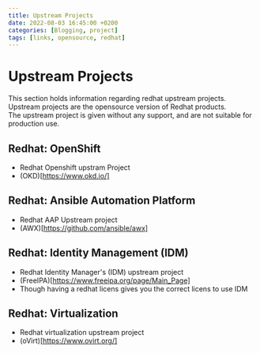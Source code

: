 ```yaml
---
title: Upstream Projects
date: 2022-08-03 16:45:00 +0200
categories: [Blogging, project]
tags: [links, opensource, redhat]
---
```

# Upstream Projects

This section holds information regarding redhat upstream projects.  
Upstream projects are the opensource version of Redhat products.  
The upstream project is given without any support, and are not suitable for production use.  

## Redhat: OpenShift
- Redhat Openshift upstram Project
- (OKD)[https://www.okd.io/]

## Redhat: Ansible Automation Platform
- Redhat AAP Upstream project
- (AWX)[https://github.com/ansible/awx]

## Redhat: Identity Management (IDM)
- Redhat Identity Manager's (IDM) upstream project
- (FreeIPA)[https://www.freeipa.org/page/Main_Page]
- Though having a redhat licens gives you the correct licens to use IDM

## Redhat: Virtualization
- Redhat virtualization upstream project
- (oVirt)[https://www.ovirt.org/]